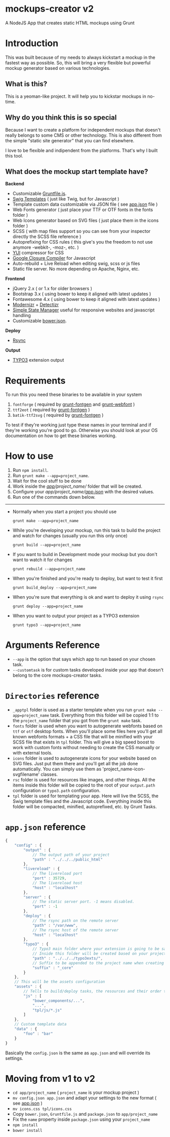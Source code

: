 mockups-creator v2
==================

A NodeJS App that creates static HTML mockups using Grunt

# Introduction

This was built because of my needs to always kickstart a mockup in the fastest way as possible. So, this will bring a very flexible but powerful mockup generator based on various technologies.

## What is this?

This is a yeoman-like project. It will help you to kickstar mockups in no-time.

## Why do you think this is so special

Because I want to create a platform for independent mockups that doesn't really belongs to some CMS or other technology. This is also different from the simple "static site generator" that you can find elsewhere.

I love to be flexible and indipendent from the platforms. That's why I built this tool.

## What does the mockup start template have?

**Backend**

- Customizable [Gruntfile.js](https://github.com/julianxhokaxhiu/mockups-creator/blob/v2/_apptpl/Gruntfile.js).
- [Swig Templates](http://paularmstrong.github.io/swig/) ( just like Twig, but for Javascript )
- Template custom data customizable via JSON file ( see [app.json](https://github.com/julianxhokaxhiu/mockups-creator/blob/v2/_apptpl/app.json#L18) file )
- Web Fonts generator ( just place your TTF or OTF fonts in the fonts folder )
- Web Icons generator based on SVG files ( just place them in the icons folder )
- SCSS ( with map files support so you can see from your inspector directly the SCSS file reference )
- Autoprefixing for CSS rules ( this give's you the freedom to not use anymore -webkit-, -moz-, etc. )
- [YUI](http://yui.github.io/yuicompressor/) compressor for CSS
- [Google Closure Compiler](https://developers.google.com/closure/compiler/) for Javascript
- Auto-rebuild + Live Reload when editing swig, scss or js files
- Static file server. No more depending on Apache, Nginx, etc.

**Frontend**

- jQuery 2.x ( or 1.x for older browsers )
- Bootstrap 3.x ( using bower to keep it aligned with latest updates )
- Fontawesome 4.x ( using bower to keep it aligned with latest updates )
- [Modernizr](http://modernizr.com/) + [Detectizr](https://github.com/barisaydinoglu/Detectizr)
- [Simple State Manager](http://www.simplestatemanager.com/) useful for responsive websites and javascript handling
- Customizable [bower.json](https://github.com/julianxhokaxhiu/mockups-creator/blob/v2/_apptpl/bower.json).

**Deploy**

- [Rsync](http://en.wikipedia.org/wiki/Rsync)

**Output**

- [TYPO3](http://typo3.org/) extension output

# Requirements

To run this you need these binaries to be available in your system

1. `fontforge` ( required by [grunt-fontgen](https://github.com/agentk/grunt-fontgen) and [grunt-webfont](https://github.com/sapegin/grunt-webfont) )
2. `ttf2eot` ( required by [grunt-fontgen](https://github.com/agentk/grunt-fontgen) )
3. `batik-ttf2svg` ( required by [grunt-fontgen](https://github.com/agentk/grunt-fontgen) )

To test if they're working just type these names in your terminal and if they're working you're good to go.
Otherwise you should look at your OS documentation on how to get these binaries working.

# How to use

1. Run `npm install`.
2. Run `grunt make --app=project_name`.
3. Wait for the cool stuff to be done
4. Work inside the _[app](https://github.com/julianxhokaxhiu/mockups-creator/tree/master/app)/project_name/_ folder that will be created.
5. Configure your _app/project_name/[app.json](https://github.com/julianxhokaxhiu/mockups-creator/blob/v2/_apptpl/app.json)_ with the desired values.
6. Run one of the commands down below.

---

- Normally when you start a project you should use
  ```
  grunt make --app=project_name
  ```

- While you're developing your mockup, run this task to build the project and watch for changes (usually you run this only once)
  ```
  grunt build --app=project_name
  ```

- If you want to build in Development mode your mockup but you don't want to watch it for changes
  ```
  grunt rebuild --app=project_name
  ```

- When you're finished and you're ready to deploy, but want to test it first
  ```
  grunt build_deploy --app=project_name
  ```

- When you're sure that everything is ok and want to deploy it using `rsync`
  ```
  grunt deploy --app=project_name
  ```

- When you want to output your project as a TYPO3 extension
  ```
  grunt typo3 --app=project_name
  ```

# Arguments Reference

- `--app` is the option that says which app to run based on your chosen task.
- `--customtask` is for custom tasks developed inside your app that doesn't belong to the core mockups-creator tasks.

# `Directories` reference

- `_apptpl` folder is used as a starter template when you run `grunt make --app=project_name` task. Everything from this folder will be copied 1:1 to the `project_name` folder that you got from the `grunt make` task.
- `fonts` folder is used when you want to autogenerate webfonts based on `ttf` or `otf` desktop fonts. When you'll place some files here you'll get all known webfonts formats + a CSS file that will be minified with your SCSS file that exists in `tpl` folder. This will give a big speed boost to work with custom fonts without needing to create the CSS manually or with external tools.
- `icons` folder is used to autogenerate icons for your website based on SVG files. Just put them there and you'll get all the job done automatically. You can simply use them as 'project_name-icon-svgfilename' classes.
- `rsc` folder is used for resources like images, and other things. All the items inside this folder will be copied to the root of your `output.path` configuration or `typo3.path` configuration.
- `tpl` folder is used for templating your app. Here will live the SCSS, the Swig template files and the Javascript code. Everything inside this folder will be compacted, minified, autoprefixed, etc. by Grunt Tasks.

# `app.json` reference
```javascript
{
	"config" : {
		"output" : {
			// The output path of your project
			"path" : "../../../public_html"
		},
		"livereload" : {
			// The livereload port
			"port" : 35729,
			// The livereload host
			"host" : "localhost"
		},
		"server" : {
			// The static server port. -1 means disabled.
			"port" : -1
		},
		"deploy" : {
			// The rsync path on the remote server
			"path" : "/var/www",
			// The rsync host of the remote server
			"host" : "localhost"
		},
		"typo3" : {
			// Typo3 main folder where your extension is going to be saved.
			// Inside this folder will be created based on your project_name and suffix property below.
			"path" : "../../../typo3exts/",
			// Suffix to be appended to the project name when creating the folder
			"suffix" : "_core"
		}
	},
	// This will be the assets configuration
	"assets" : {
		// Tells to build/deploy tasks, the resources and their order to be compiled to a singular JS file
		"js" : [
			"bower_components/...",
			"...",
			"tpl/js/*.js"
		]
	},
	// Custom template data
	"data" : {
		"foo" : "bar"
	}
}
```
Basically the `config.json` is the same as `app.json` and will override its settings.

# Moving from v1 to v2

- `cd app/project_name` ( `project_name` is your mockup project )
- `mv config.json app.json` and adapt your settings to the new format ( see [app.json](https://github.com/julianxhokaxhiu/mockups-creator/blob/v2/_apptpl/app.json) )
- `mv icons.css tpl/icons.css`
- Copy `bower.json`, `Gruntfile.js` and `package.json` to `app/project_name`
- Fix the `name` property inside `package.json` using your `project_name`
- `npm install`
- `bower install`